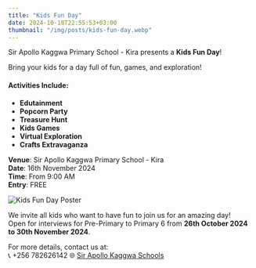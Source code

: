 ```yaml
---
title: "Kids Fun Day"
date: 2024-10-18T22:55:53+03:00
thumbnail: "/img/posts/kids-fun-day.webp"
---
```


Sir Apollo Kaggwa Primary School - Kira presents a **Kids Fun Day**! 

Bring your kids for a day full of fun, games, and exploration!

#### Activities Include:
- **Edutainment**
- **Popcorn Party**
- **Treasure Hunt**
- **Kids Games**
- **Virtual Exploration**
- **Crafts Extravaganza**

**Venue**: Sir Apollo Kaggwa Primary School - Kira  
**Date**: 16th November 2024  
**Time**: From 9:00 AM  
**Entry**: FREE

![Kids Fun Day Poster](/img/posts/kids-fun-day.webp)

We invite all kids who want to have fun to join us for an amazing day!  
Open for interviews for Pre-Primary to Primary 6 from **26th October 2024 to 30th November 2024**.

For more details, contact us at:  
📞 +256 782626142 
🌐 [Sir Apollo Kaggwa Schools](http://sirapollokaggwaschools.co.ug)